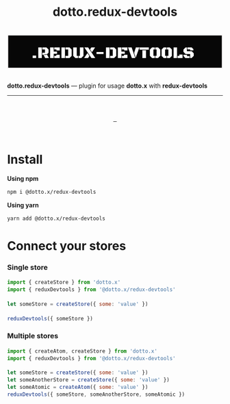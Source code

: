 <h1 align="center">dotto.redux-devtools</h1>
<br>
<div align="center"><img align="center" src="./logo.png" alt="dotto.redux-devtools — plugin for usage dotto.x with redux-devtools"></div>
<br>

**dotto.redux-devtools** — plugin for usage **dotto.x** with **redux-devtools**

<hr>
<br>
<p align="center">
  <a aria-label="NPM version" href="https://www.npmjs.com/package/@dotto.x/redux-devtools">
    <img alt="" src="https://img.shields.io/npm/v/@dotto.x/redux-devtools.svg?style=for-the-badge&labelColor=000000">
  </a>
  <a aria-label="License" href="https://github.com/dottostack/dotto.x/blob/main/license.md">
    <img alt="" src="https://img.shields.io/npm/l/dotto.x.svg?style=for-the-badge&labelColor=000000">
  </a>
  <a aria-label="Twitter" href="https://twitter.com/eddartdort">
    <img alt="" src="https://img.shields.io/twitter/follow/eddartdort?labelColor=000000&color=1da1f2&label=Twitter&style=for-the-badge">
  </a>
</p>
<br>

# Install

**Using npm**

```sh
npm i @dotto.x/redux-devtools
```

**Using yarn**

```sh
yarn add @dotto.x/redux-devtools
```

# Connect your stores

### Single store

```js
import { createStore } from 'dotto.x'
import { reduxDevtools } from '@dotto.x/redux-devtools'

let someStore = createStore({ some: 'value' })

reduxDevtools({ someStore })
```

### Multiple stores

```js
import { createAtom, createStore } from 'dotto.x'
import { reduxDevtools } from '@dotto.x/redux-devtools'

let someStore = createStore({ some: 'value' })
let someAnotherStore = createStore({ some: 'value' })
let someAtomic = createAtom({ some: 'value' })
reduxDevtools({ someStore, someAnotherStore, someAtomic })
```
